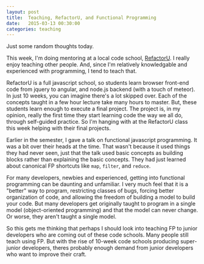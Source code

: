 ```yaml
---
layout: post
title:  Teaching, RefactorU, and Functional Programming
date:   2015-03-13 00:30:00
categories: teaching
---
```


Just some random thoughts today.

This week, I'm doing mentoring at a local code school, [RefactorU][refactoru]. I really enjoy teaching other people. And, since I'm relatively knowledgable and experienced with programming, I tend to teach that.

<!--break-->

RefactorU is a full javascript school, so students learn browser front-end code from jquery to angular, and node.js backend (with a touch of meteor). In just 10 weeks, you can imagine there's a lot skipped over. Each of the concepts taught in a few hour lecture take many hours to master. But, these students learn enough to execute a final project. The project is, in my opinion, really the first time they start learning code the way we all do, through self-guided practice. So I'm hanging with at the RefactorU class this week helping with their final projects.

Earlier in the semester, I gave a talk on functional javascript programming. It was a bit over their heads at the time. That wasn't because it used things they had never seen, just that the talk used basic concepts as building blocks rather than explaining the basic concepts. They had just learned about canonical FP shortcuts like `map`, `filter`, and `reduce`.

For many developers, newbies and experienced, getting into functional programming can be daunting and unfamiliar. I very much feel that it is a "better" way to program, restricting classes of bugs, forcing better organization of code, and allowing the freedom of building a model to build your code. But many developers get originally taught to program in a single model (object-oriented programming) and that the model can never change. Or worse, they aren't taught a single model.

So this gets me thinking that perhaps I should look into teaching FP to junior developers who are coming out of these code schools. Many people still teach using FP. But with the rise of 10-week code schools producing super-junior developers, theres probably enough demand from junior developers who want to improve their craft.

[refactoru]: http://refactoru.com